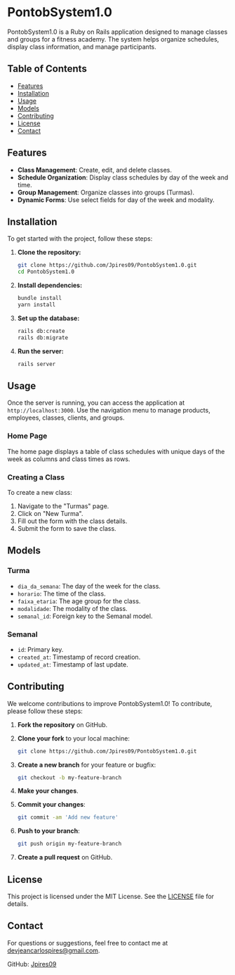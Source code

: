 # PontobSystem1.0

PontobSystem1.0 is a Ruby on Rails application designed to manage classes and groups for a fitness academy. The system helps organize schedules, display class information, and manage participants.

## Table of Contents

- [Features](#features)
- [Installation](#installation)
- [Usage](#usage)
- [Models](#models)
- [Contributing](#contributing)
- [License](#license)
- [Contact](#contact)

## Features

- **Class Management**: Create, edit, and delete classes.
- **Schedule Organization**: Display class schedules by day of the week and time.
- **Group Management**: Organize classes into groups (Turmas).
- **Dynamic Forms**: Use select fields for day of the week and modality.

## Installation

To get started with the project, follow these steps:

1. **Clone the repository:**

    ```sh
    git clone https://github.com/Jpires09/PontobSystem1.0.git
    cd PontobSystem1.0
    ```

2. **Install dependencies:**

    ```sh
    bundle install
    yarn install
    ```

3. **Set up the database:**

    ```sh
    rails db:create
    rails db:migrate
    ```

4. **Run the server:**

    ```sh
    rails server
    ```

## Usage

Once the server is running, you can access the application at `http://localhost:3000`. Use the navigation menu to manage products, employees, classes, clients, and groups.

### Home Page

The home page displays a table of class schedules with unique days of the week as columns and class times as rows.

### Creating a Class

To create a new class:

1. Navigate to the "Turmas" page.
2. Click on "New Turma".
3. Fill out the form with the class details.
4. Submit the form to save the class.

## Models

### Turma

- `dia_da_semana`: The day of the week for the class.
- `horario`: The time of the class.
- `faixa_etaria`: The age group for the class.
- `modalidade`: The modality of the class.
- `semanal_id`: Foreign key to the Semanal model.

### Semanal

- `id`: Primary key.
- `created_at`: Timestamp of record creation.
- `updated_at`: Timestamp of last update.

## Contributing

We welcome contributions to improve PontobSystem1.0! To contribute, please follow these steps:

1. **Fork the repository** on GitHub.
2. **Clone your fork** to your local machine:

    ```sh
    git clone https://github.com/Jpires09/PontobSystem1.0.git
    ```

3. **Create a new branch** for your feature or bugfix:

    ```sh
    git checkout -b my-feature-branch
    ```

4. **Make your changes**.
5. **Commit your changes**:

    ```sh
    git commit -am 'Add new feature'
    ```

6. **Push to your branch**:

    ```sh
    git push origin my-feature-branch
    ```

7. **Create a pull request** on GitHub.

## License

This project is licensed under the MIT License. See the [LICENSE](LICENSE) file for details.

## Contact

For questions or suggestions, feel free to contact me at devjeancarlospires@gmail.com.

GitHub: [Jpires09](https://github.com/Jpires09)
